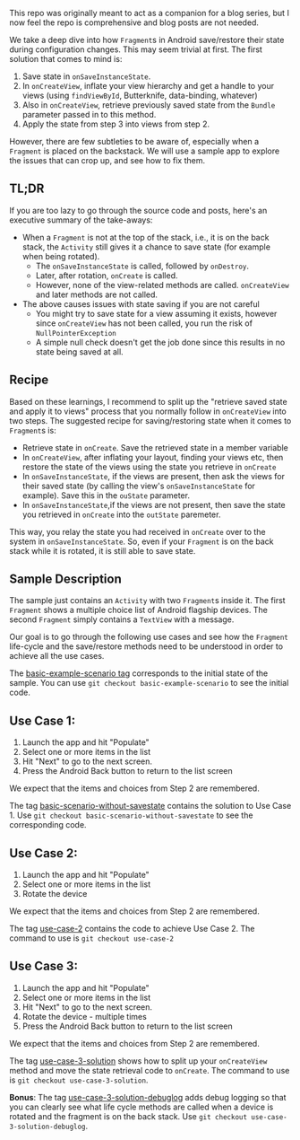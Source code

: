 This repo was originally meant to act as a companion for a blog series, but I now feel the repo is comprehensive and blog posts are not needed.

We take a deep dive into how `Fragment`s in Android save/restore their state during configuration changes. This may seem trivial at first. The first solution that comes to mind is:

  1. Save state in `onSaveInstanceState`.
  2. In `onCreateView`, inflate your view hierarchy and get a handle to your views (using `findViewById`, Butterknife, data-binding, whatever)
  3. Also in `onCreateView`, retrieve previously saved state from the `Bundle` parameter passed in to this method.
  4. Apply the state from step 3 into views from step 2.

However, there are few subtleties to be aware of, especially when a `Fragment` is placed on the backstack. We will use a sample app to explore the issues that can crop up, and see how to fix them.

TL;DR
----
If you are too lazy to go through the source code and posts, here's an executive summary of the take-aways:
  - When a `Fragment` is not at the top of the stack, i.e., it is on the back stack, the `Activity` still gives it a chance to save state (for example when being rotated).
      + The `onSaveInstanceState` is called, followed by `onDestroy`.
      + Later, after rotation, `onCreate` is called.
      + However, none of the view-related methods are called. `onCreateView` and later methods are not called.
  - The above causes issues with state saving if you are not careful
      + You might try to save state for a view assuming it exists, however since `onCreateView` has not been called, you run the risk of `NullPointerException`
      + A simple null check doesn't get the job done since this results in no state being saved at all.


Recipe
----
Based on these learnings, I recommend to split up the "retrieve saved state and apply it to views" process that you normally follow in `onCreateView` into two steps. The suggested recipe for saving/restoring state when it comes to `Fragment`s is:
  - Retrieve state in `onCreate`. Save the retrieved state in a member variable
  - In `onCreateView`, after inflating your layout, finding your views etc, then restore the state of the views using the state you retrieve in `onCreate`
  - In `onSaveInstanceState`, if the views are present, then ask the views for their saved state (by calling the view's `onSaveInstanceState` for example). Save this in the `ouState` parameter.
  - In `onSaveInstanceState`,if the views are not present, then save the state you retrieved in `onCreate` into the `outState` paremeter.

This way, you relay the state you had received in `onCreate` over to the system in `onSaveInstanceState`. So, even if your `Fragment` is on the back stack while it is rotated, it is still able to save state.


Sample Description
----
The sample just contains an `Activity` with two `Fragment`s inside it. The first `Fragment` shows a multiple choice list of Android flagship devices. The second `Fragment` simply contains a `TextView` with a message.

Our goal is to go through the following use cases and see how the `Fragment` life-cycle and the save/restore methods need to be understood in order to achieve all the use cases.

The [basic-example-scenario tag](https://github.com/curioustechizen/blog-fragment-state-save-restore/releases/tag/basic-example-scenario) corresponds to the initial state of the sample. You can use `git checkout basic-example-scenario` to see the initial code.

Use Case 1:
----
  1. Launch the app and hit "Populate"
  2. Select one or more items in the list
  3. Hit "Next" to go to the next screen.
  4. Press the Android Back button to return to the list screen

We expect that the items and choices from Step 2 are remembered.

The tag [basic-scenario-without-savestate](https://github.com/curioustechizen/blog-fragment-state-save-restore/releases/tag/basic-scenario-without-savestate) contains the solution to Use Case 1. Use `git checkout basic-scenario-without-savestate` to see the corresponding code.

Use Case 2:
----
  1. Launch the app and hit "Populate"
  2. Select one or more items in the list
  3. Rotate the device

We expect that the items and choices from Step 2 are remembered.

The tag [use-case-2](https://github.com/curioustechizen/blog-fragment-state-save-restore/releases/tag/use-case-2) contains the code to achieve Use Case 2. The command to use is `git checkout use-case-2`


Use Case 3:
----
  1. Launch the app and hit "Populate"
  2. Select one or more items in the list
  3. Hit "Next" to go to the next screen.
  4. Rotate the device - multiple times
  5. Press the Android Back button to return to the list screen

We expect that the items and choices from Step 2 are remembered.

The tag [use-case-3-solution](https://github.com/curioustechizen/blog-fragment-state-save-restore/tree/use-case-3-solution) shows how to split up your `onCreateView` method and move the state retrieval code to `onCreate`. The command to use is `git checkout use-case-3-solution`.

**Bonus**: The tag [use-case-3-solution-debuglog](https://github.com/curioustechizen/blog-fragment-state-save-restore/tree/use-case-3-solution-debuglog) adds debug logging so that you can clearly see what life cycle methods are called when a device is rotated and the fragment is on the back stack. Use `git checkout use-case-3-solution-debuglog`.
